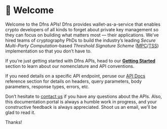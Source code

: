 # 👋 Welcome

Welcome to the Dfns APIs! Dfns provides wallet-as-a-service that enables crypto developers of all kinds to forget about private key management so they can focus on building what matters most — their applications. We’ve hired teams of cryptography PhDs to build the industry’s leading _Secure Multi-Party Computation_-based _Threshold Signature Scheme_ ([MPC](https://en.wikipedia.org/wiki/Secure\_multi-party\_computation)/[TSS](https://en.wikipedia.org/wiki/Threshold\_cryptosystem)) implementation so that you don’t have to.

If you’re just getting started with Dfns APIs, head to our [**Getting Started**](getting-started/GettingStarted.md) section to learn about our nomenclature and API conventions.

If you need details on a specific API endpoint, peruse our [API Docs](api-docs/) reference section for details on headers, query parameters, body parameters, response types, errors, etc.

Don’t hesitate to [contact us](mailto:docs@dfns.co) if you have any questions about the APIs. Also, this documentation portal is always a humble work in progress, and your constructive feedback is always appreciated. Shoot us an email, we'll be glad to read it.

Thanks!
